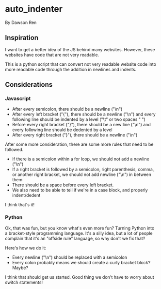 # auto_indenter
By Dawson Ren

## Inspiration
I want to get a better idea of the JS behind many websites. However, these websites have code that are not very readable.

This is a python script that can convert not very readable website code into more readable code through the addition in newlines and indents.

## Considerations
### Javascript
* After every semicolon, there should be a newline ("\n")
* After every left bracket ("{"), there should be a newline ("\n") and every following line should be indented by a level ("\t" or two spaces " ")
* Before every right bracket ("}"), there should be a new line ("\n") and every following line should be dedented by a level
* After every right bracket ("}"), there should be a newline ("\n")

After some more consideration, there are some more rules that need to be followed.
* If there is a semicolon within a for loop, we should not add a newline ("\n")
* If a right bracket is followed by a semicolon, right parenthesis, comma, or another right bracket, we should not add newline ("\n") in between them
* There should be a space before every left bracket.
* We also need to be able to tell if we're in a case block, and properly indent/dedent

I think that's it!

### Python
Ok, that was fun, but you know what's even more fun? Turning Python into a bracket-style programming language.
It's a silly idea, but a lot of people complain that it's an "offside rule" language, so why don't we fix that?

Here's how we do it:
* Every newline ("\n") should be replaced with a semicolon
* Every colon probably means we should create a curly bracket block? Maybe?

I think that should get us started. Good thing we don't have to worry about switch statements!

